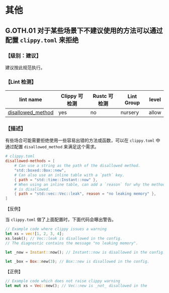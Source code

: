 # 其他



## G.OTH.01    对于某些场景下不建议使用的方法可以通过配置 `clippy.toml` 来拒绝

### 【级别：建议】

建议按此规范执行。

### 【Lint 检测】

| lint name                                                    | Clippy 可检测 | Rustc 可检测 | Lint Group | level |
| ------------------------------------------------------------ | ------------- | ------------ | ---------- | ----- |
| [disallowed_method](https://rust-lang.github.io/rust-clippy/master/#disallowed_method) | yes           | no           | nursery    | allow |


### 【描述】

有些场合可能需要拒绝使用一些容易出错的方法或函数，可以在 `clippy.toml` 中通过配置 `disallowed_method` 来满足这个需求。

```toml
# clippy.toml
disallowed-methods = [
    # Can use a string as the path of the disallowed method.
    "std::boxed::Box::new",
    # Can also use an inline table with a `path` key.
    { path = "std::time::Instant::now" },
    # When using an inline table, can add a `reason` for why the method
    # is disallowed.
    { path = "std::vec::Vec::leak", reason = "no leaking memory" },
]
```

【反例】

当 `clippy.toml` 做了上面配置时，下面代码会曝出警告。

```rust
// Example code where clippy issues a warning
let xs = vec![1, 2, 3, 4];
xs.leak(); // Vec::leak is disallowed in the config.
// The diagnostic contains the message "no leaking memory".

let _now = Instant::now(); // Instant::now is disallowed in the config.

let _box = Box::new(3); // Box::new is disallowed in the config.
```

【正例】

```rust
// Example code which does not raise clippy warning
let mut xs = Vec::new(); // Vec::new is _not_ disallowed in the
```

